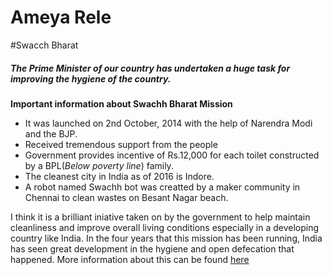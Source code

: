 # Ameya Rele

#Swacch Bharat 

##### The Prime Minister of our country has undertaken a huge task for improving the *hygiene* of the country.

**Important information about Swachh Bharat Mission**
- It was launched on 2nd October, 2014 with the help of Narendra Modi and the BJP.
- Received tremendous support from the people
- Government provides incentive of Rs.12,000 for each toilet constructed by a BPL(*Below poverty line*) family.
- The cleanest city in India as of 2016 is Indore.
- A robot named Swachh bot was creatted by a maker community in Chennai to clean wastes on Besant Nagar beach.

I think it is a brilliant iniative taken on by the government to help maintain cleanliness and improve overall living conditions especially in a developing country like India. 
In the four years that this mission has been running, India has seen great development in the hygiene and open defecation that happened.
More information about this can be found [here](https://https://swachhbharat.mygov.in/)

